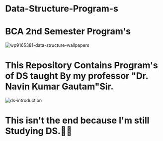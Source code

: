 # Data-Structure-Program-s
# BCA 2nd Semester Program's
![wp9165381-data-structure-wallpapers](https://user-images.githubusercontent.com/77437944/151958683-e07df090-cbb7-4905-9342-133fb995084c.jpg)
# This Repository Contains Program's of DS taught By my professor "Dr. Navin Kumar Gautam"Sir.

![ds-introduction](https://user-images.githubusercontent.com/77437944/179434812-50d4d16a-e83f-4dd0-b2f3-0bef147870d6.png)


# This isn't the end because I'm still Studying DS.🤗🤗
